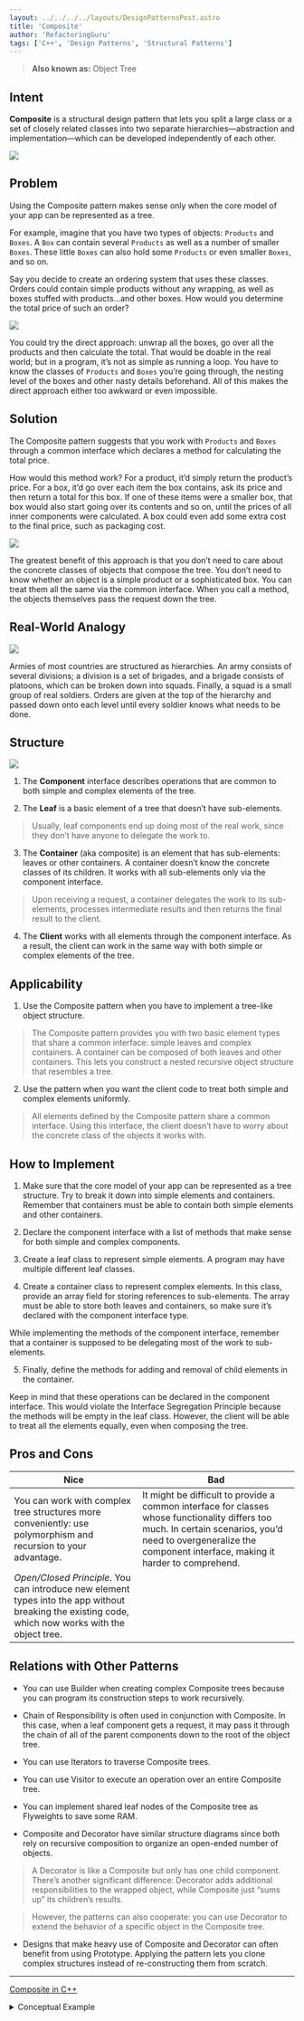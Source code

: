 ```yaml
---
layout: ../../../../layouts/DesignPatternsPost.astro
title: 'Composite'
author: 'RefactoringGuru'
tags: ['C++', 'Design Patterns', 'Structural Patterns']
---
```


> **Also known as:** Object Tree

## Intent

**Composite** is a structural design pattern that lets you split a large class or a set of closely related classes into two separate hierarchies—abstraction and implementation—which can be developed independently of each other.

![](/images/cxx_design_patterns/Composite/composite-2x.png)

## Problem

Using the Composite pattern makes sense only when the core model of your app can be represented as a tree.

For example, imagine that you have two types of objects: `Products` and `Boxes`. A `Box` can contain several `Products` as well as a number of smaller `Boxes`. These little `Boxes` can also hold some `Products` or even smaller `Boxes`, and so on.

Say you decide to create an ordering system that uses these classes. Orders could contain simple products without any wrapping, as well as boxes stuffed with products...and other boxes. How would you determine the total price of such an order?

![](/images/cxx_design_patterns/Composite/problem-en-2x.png)

You could try the direct approach: unwrap all the boxes, go over all the products and then calculate the total. That would be doable in the real world; but in a program, it’s not as simple as running a loop. You have to know the classes of `Products` and `Boxes` you’re going through, the nesting level of the boxes and other nasty details beforehand. All of this makes the direct approach either too awkward or even impossible.

## Solution

The Composite pattern suggests that you work with `Products` and `Boxes` through a common interface which declares a method for calculating the total price.

How would this method work? For a product, it’d simply return the product’s price. For a box, it’d go over each item the box contains, ask its price and then return a total for this box. If one of these items were a smaller box, that box would also start going over its contents and so on, until the prices of all inner components were calculated. A box could even add some extra cost to the final price, such as packaging cost.

![](/images/cxx_design_patterns/Composite/composite-comic-1-en-2x.png)

The greatest benefit of this approach is that you don’t need to care about the concrete classes of objects that compose the tree. You don’t need to know whether an object is a simple product or a sophisticated box. You can treat them all the same via the common interface. When you call a method, the objects themselves pass the request down the tree.

## Real-World Analogy

![](/images/cxx_design_patterns/Composite/live-example-2x.png)

Armies of most countries are structured as hierarchies. An army consists of several divisions; a division is a set of brigades, and a brigade consists of platoons, which can be broken down into squads. Finally, a squad is a small group of real soldiers. Orders are given at the top of the hierarchy and passed down onto each level until every soldier knows what needs to be done.

## Structure

![](/images/cxx_design_patterns/Composite/structure-en-indexed-2x.png)

1. The **Component** interface describes operations that are common to both simple and complex elements of the tree.

2. The **Leaf** is a basic element of a tree that doesn’t have sub-elements.

> Usually, leaf components end up doing most of the real work, since they don’t have anyone to delegate the work to.

3. The **Container** (aka composite) is an element that has sub-elements: leaves or other containers. A container doesn’t know the concrete classes of its children. It works with all sub-elements only via the component interface.

> Upon receiving a request, a container delegates the work to its sub-elements, processes intermediate results and then returns the final result to the client.

4. The **Client** works with all elements through the component interface. As a result, the client can work in the same way with both simple or complex elements of the tree.

## Applicability

1. Use the Composite pattern when you have to implement a tree-like object structure.

> The Composite pattern provides you with two basic element types that share a common interface: simple leaves and complex containers. A container can be composed of both leaves and other containers. This lets you construct a nested recursive object structure that resembles a tree.

2. Use the pattern when you want the client code to treat both simple and complex elements uniformly.

> All elements defined by the Composite pattern share a common interface. Using this interface, the client doesn’t have to worry about the concrete class of the objects it works with.

## How to Implement

1. Make sure that the core model of your app can be represented as a tree structure. Try to break it down into simple elements and containers. Remember that containers must be able to contain both simple elements and other containers.

2. Declare the component interface with a list of methods that make sense for both simple and complex components.

3. Create a leaf class to represent simple elements. A program may have multiple different leaf classes.

4. Create a container class to represent complex elements. In this class, provide an array field for storing references to sub-elements. The array must be able to store both leaves and containers, so make sure it’s declared with the component interface type.

While implementing the methods of the component interface, remember that a container is supposed to be delegating most of the work to sub-elements.

5. Finally, define the methods for adding and removal of child elements in the container.

Keep in mind that these operations can be declared in the component interface. This would violate the Interface Segregation Principle because the methods will be empty in the leaf class. However, the client will be able to treat all the elements equally, even when composing the tree.

## Pros and Cons

| Nice                                                                                                                                                | Bad                                                                                                                                                                                                               |
|-----------------------------------------------------------------------------------------------------------------------------------------------------|-------------------------------------------------------------------------------------------------------------------------------------------------------------------------------------------------------------------|
| You can work with complex tree structures more conveniently: use polymorphism and recursion to your advantage.                                      | It might be difficult to provide a common interface for classes whose functionality differs too much. In certain scenarios, you’d need to overgeneralize the component interface, making it harder to comprehend. |
| _Open/Closed Principle_. You can introduce new element types into the app without breaking the existing code, which now works with the object tree. |                                                                                                                                                                                                                   |

## Relations with Other Patterns

- You can use Builder when creating complex Composite trees because you can program its construction steps to work recursively.

- Chain of Responsibility is often used in conjunction with Composite. In this case, when a leaf component gets a request, it may pass it through the chain of all of the parent components down to the root of the object tree.

- You can use Iterators to traverse Composite trees.

- You can use Visitor to execute an operation over an entire Composite tree.

- You can implement shared leaf nodes of the Composite tree as Flyweights to save some RAM.

- Composite and Decorator have similar structure diagrams since both rely on recursive composition to organize an open-ended number of objects.

> A Decorator is like a Composite but only has one child component. There’s another significant difference: Decorator adds additional responsibilities to the wrapped object, while Composite just “sums up” its children’s results.

> However, the patterns can also cooperate: you can use Decorator to extend the behavior of a specific object in the Composite tree.

- Designs that make heavy use of Composite and Decorator can often benefit from using Prototype. Applying the pattern lets you clone complex structures instead of re-constructing them from scratch.

---

[Composite in C++](https://refactoring.guru/design-patterns/composite/cpp/example)

<details><summary>Conceptual Example</summary>

```cpp
#include <algorithm>
#include <iostream>
#include <list>
#include <string>
/**
 * The base Component class declares common operations for both simple and
 * complex objects of a composition.
 */
class Component {
  /**
   * @var Component
   */
 protected:
  Component *parent_;
  /**
   * Optionally, the base Component can declare an interface for setting and
   * accessing a parent of the component in a tree structure. It can also
   * provide some default implementation for these methods.
   */
 public:
  virtual ~Component() {}
  void SetParent(Component *parent) {
    this->parent_ = parent;
  }
  Component *GetParent() const {
    return this->parent_;
  }
  /**
   * In some cases, it would be beneficial to define the child-management
   * operations right in the base Component class. This way, you won't need to
   * expose any concrete component classes to the client code, even during the
   * object tree assembly. The downside is that these methods will be empty for
   * the leaf-level components.
   */
  virtual void Add(Component *component) {}
  virtual void Remove(Component *component) {}
  /**
   * You can provide a method that lets the client code figure out whether a
   * component can bear children.
   */
  virtual bool IsComposite() const {
    return false;
  }
  /**
   * The base Component may implement some default behavior or leave it to
   * concrete classes (by declaring the method containing the behavior as
   * "abstract").
   */
  virtual std::string Operation() const = 0;
};
/**
 * The Leaf class represents the end objects of a composition. A leaf can't have
 * any children.
 *
 * Usually, it's the Leaf objects that do the actual work, whereas Composite
 * objects only delegate to their sub-components.
 */
class Leaf : public Component {
 public:
  std::string Operation() const override {
    return "Leaf";
  }
};
/**
 * The Composite class represents the complex components that may have children.
 * Usually, the Composite objects delegate the actual work to their children and
 * then "sum-up" the result.
 */
class Composite : public Component {
  /**
   * @var \SplObjectStorage
   */
 protected:
  std::list<Component *> children_;

 public:
  /**
   * A composite object can add or remove other components (both simple or
   * complex) to or from its child list.
   */
  void Add(Component *component) override {
    this->children_.push_back(component);
    component->SetParent(this);
  }
  /**
   * Have in mind that this method removes the pointer to the list but doesn't
   * frees the
   *     memory, you should do it manually or better use smart pointers.
   */
  void Remove(Component *component) override {
    children_.remove(component);
    component->SetParent(nullptr);
  }
  bool IsComposite() const override {
    return true;
  }
  /**
   * The Composite executes its primary logic in a particular way. It traverses
   * recursively through all its children, collecting and summing their results.
   * Since the composite's children pass these calls to their children and so
   * forth, the whole object tree is traversed as a result.
   */
  std::string Operation() const override {
    std::string result;
    for (const Component *c : children_) {
      if (c == children_.back()) {
        result += c->Operation();
      } else {
        result += c->Operation() + "+";
      }
    }
    return "Branch(" + result + ")";
  }
};
/**
 * The client code works with all of the components via the base interface.
 */
void ClientCode(Component *component) {
  // ...
  std::cout << "RESULT: " << component->Operation();
  // ...
}

/**
 * Thanks to the fact that the child-management operations are declared in the
 * base Component class, the client code can work with any component, simple or
 * complex, without depending on their concrete classes.
 */
void ClientCode2(Component *component1, Component *component2) {
  // ...
  if (component1->IsComposite()) {
    component1->Add(component2);
  }
  std::cout << "RESULT: " << component1->Operation();
  // ...
}

/**
 * This way the client code can support the simple leaf components...
 */

int main() {
  Component *simple = new Leaf;
  std::cout << "Client: I've got a simple component:\n";
  ClientCode(simple);
  std::cout << "\n\n";
  /**
   * ...as well as the complex composites.
   */

  Component *tree = new Composite;
  Component *branch1 = new Composite;

  Component *leaf_1 = new Leaf;
  Component *leaf_2 = new Leaf;
  Component *leaf_3 = new Leaf;
  branch1->Add(leaf_1);
  branch1->Add(leaf_2);
  Component *branch2 = new Composite;
  branch2->Add(leaf_3);
  tree->Add(branch1);
  tree->Add(branch2);
  std::cout << "Client: Now I've got a composite tree:\n";
  ClientCode(tree);
  std::cout << "\n\n";

  std::cout << "Client: I don't need to check the components classes even when managing the tree:\n";
  ClientCode2(tree, simple);
  std::cout << "\n";

  delete simple;
  delete tree;
  delete branch1;
  delete branch2;
  delete leaf_1;
  delete leaf_2;
  delete leaf_3;

  return 0;
}
```

</details>
